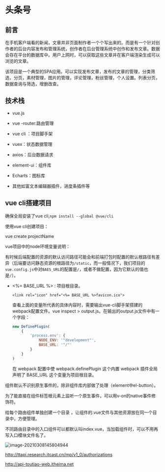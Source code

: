 # 头条号

## 前言

在手机客户端看的新闻，文章并非页面制作者一个个写出来的。而是有一个针对创作者的后台内容发布和管理系统，创作者在后台管理系统中创作和发布文章。数据会存在平台的数据库中。用户上网时，可以获取这些文章并在客户端渲染生成可以浏览的文章。

该项目是一个典型的SPA应用。可以实现发布文章，发布的文章的管理，分类筛选，分页，素材管理，图片的管理，评论管理，粉丝管理，个人设置。列表分页，数据查询与筛选，增删改查。

## 技术栈

- vue.js

- vue -router:路由管理

- vue cli ：项目脚手架

- vuex：状态数据管理

- axios：后台数据请求

- element-ui：组件库

- Echarts：图标库

- 其他如富文本编辑器插件，进度条插件等

  

## vue cli搭建项目

确保全局安装了vue cli,`npm install --global @vue/cli`

使用vue cli创建项目：

vue create projectName



vue项目中的node环境变量说明：

有时候后端配置的资源的默认访问路径可能会和前端打包时配置的默认根路径有差异（后端要访问静态资源的根路径为`/static`，而一般情况下，我们项目的`vue.config.js`中对`BAES_URL`的配置是`/`，或者不做配置，因为它默认的值也是`/`）。

- <%= BASE_URL %> : 项目根目录。

  ```
  <link rel="icon" href="<%= BASE_URL %>favicon.ico">
  ```

  查看上面的变量所代表的具体内容时，需要输出vue-cli脚手架搭建的webpack配置文件。vue inspect > output.js。在输出的output.js文件中有一个字段：

  ```js
  new DefinePlugin(
      {
          'process.env': {
              NODE_ENV: '"development"',
              BASE_URL: '"/"'
          }
      }
  )
  ```

  在 webpack 配置中使 webpack.definePlugin 这个内置 webpack 插件全局声明了 BASE_URL 这个变量为项目根目录。



组件默认不识别原生事件的，除非组件库内部做了处理（element中el-button）。

为了能直接在组件标签根元素上监听一个原生事件，可以用v-on的native事件修饰符。

给每个路由组件单独创建一个目录 ，让组件的.vue文件与其他资源放在同一个目录中，方便管理。

不同路由目录中的入口组件可以都默认叫index.vue，当加载组件时，可以不用再写入口模块文件名了。

![image-20210308145804944](C:\Users\dukkha\AppData\Roaming\Typora\typora-user-images\image-20210308145804944.png)





http://ttapi.research.itcast.cn/mp/v1_0/authorizations



http://api-toutiao-web.itheima.net











